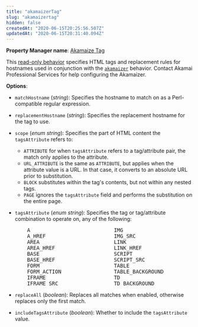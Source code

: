 ```yaml
---
title: "akamaizerTag"
slug: "akamaizertag"
hidden: false
createdAt: "2020-06-15T20:25:56.507Z"
updatedAt: "2020-06-15T20:31:40.094Z"
---
```

__Property Manager name__: [Akamaize Tag](https://control.akamai.com/wh/CUSTOMER/AKAMAI/en-US/WEBHELP/property-manager/property-manager-help/csh_lookup.html?id=PM_9075)

This [read-only behavior](#ro) specifies HTML tags and replacement rules for hostnames used in conjunction with the [`akamaizer`](#akamaizer) behavior. Contact Akamai Professional Services for help configuring the Akamaizer.

__Options__:

<div class="option" markdown="1" id="akamaizerTag.matchHostname" >

- `matchHostname` (_string_): Specifies the hostname to match on as a Perl-compatible regular expression.

</div>

<div class="option" markdown="1" id="akamaizerTag.replacementHostname" >

- `replacementHostname` (_string_): Specifies the replacement hostname for the tag to use.

</div>

<div class="option" markdown="1" id="akamaizerTag.scope" >

- `scope` (_enum string_): Specifies the part of HTML content the `tagsAttribute` refers to:

    - `ATTRIBUTE` for when `tagsAttribute` refers to a     tag/attribute pair, the match only applies to the attribute.
    - `URL_ATTRIBUTE` is the same as `ATTRIBUTE`, but applies when the attribute     value is a URL. In that case, it converts to an absolute URL     prior to substitution.
    - `BLOCK` substitutes within the tag's contents, but not within     any nested tags.
    - `PAGE` ignores the `tagsAttribute` field     and performs the substitution on the entire page.

</div>

<div class="option" markdown="1" id="akamaizerTag.tagsAttribute" >

- `tagsAttribute` (_enum string_): Specifies the tag or tag/attribute combination to operate on, any of the following:

<pre style="-webkit-column-width:2in;-moz-column-width:2in;column-width:2in;margin-left:3pc">
 A
 A_HREF
 AREA
 AREA_HREF
 BASE
 BASE_HREF
 FORM
 FORM_ACTION
 IFRAME
 IFRAME_SRC
 IMG
 IMG_SRC
 LINK
 LINK_HREF
 SCRIPT
 SCRIPT_SRC
 TABLE
 TABLE_BACKGROUND
 TD
 TD_BACKGROUND
</pre>

</div>

<div class="option" markdown="1" id="akamaizerTag.replaceAll" >

- `replaceAll` (_boolean_): Replaces all matches when enabled, otherwise replaces only the first match.

</div>

<div class="option" markdown="1" id="akamaizerTag.includeTagsAttribute" >

- `includeTagsAttribute` (_boolean_): Whether to include the `tagsAttribute` value.

</div>
